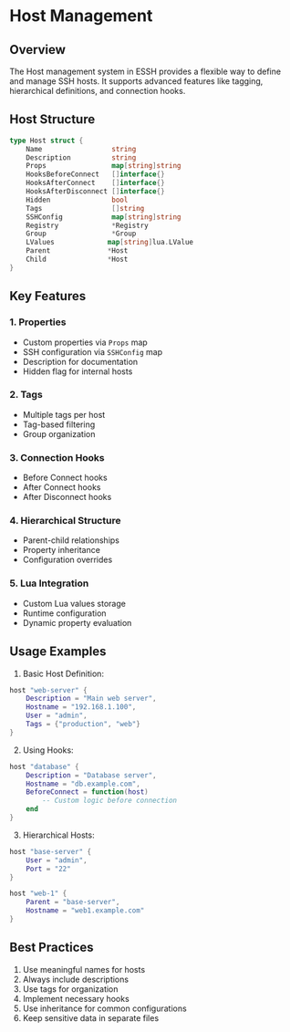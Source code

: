 # Host Management

## Overview

The Host management system in ESSH provides a flexible way to define and manage SSH hosts. It supports advanced features like tagging, hierarchical definitions, and connection hooks.

## Host Structure

```go
type Host struct {
    Name                 string
    Description          string
    Props                map[string]string
    HooksBeforeConnect   []interface{}
    HooksAfterConnect    []interface{}
    HooksAfterDisconnect []interface{}
    Hidden               bool
    Tags                 []string
    SSHConfig            map[string]string
    Registry             *Registry
    Group                *Group
    LValues             map[string]lua.LValue
    Parent              *Host
    Child               *Host
}
```

## Key Features

### 1. Properties
- Custom properties via `Props` map
- SSH configuration via `SSHConfig` map
- Description for documentation
- Hidden flag for internal hosts

### 2. Tags
- Multiple tags per host
- Tag-based filtering
- Group organization

### 3. Connection Hooks
- Before Connect hooks
- After Connect hooks
- After Disconnect hooks

### 4. Hierarchical Structure
- Parent-child relationships
- Property inheritance
- Configuration overrides

### 5. Lua Integration
- Custom Lua values storage
- Runtime configuration
- Dynamic property evaluation

## Usage Examples

1. Basic Host Definition:
```lua
host "web-server" {
    Description = "Main web server",
    Hostname = "192.168.1.100",
    User = "admin",
    Tags = {"production", "web"}
}
```

2. Using Hooks:
```lua
host "database" {
    Description = "Database server",
    Hostname = "db.example.com",
    BeforeConnect = function(host)
        -- Custom logic before connection
    end
}
```

3. Hierarchical Hosts:
```lua
host "base-server" {
    User = "admin",
    Port = "22"
}

host "web-1" {
    Parent = "base-server",
    Hostname = "web1.example.com"
}
```

## Best Practices

1. Use meaningful names for hosts
2. Always include descriptions
3. Use tags for organization
4. Implement necessary hooks
5. Use inheritance for common configurations
6. Keep sensitive data in separate files
